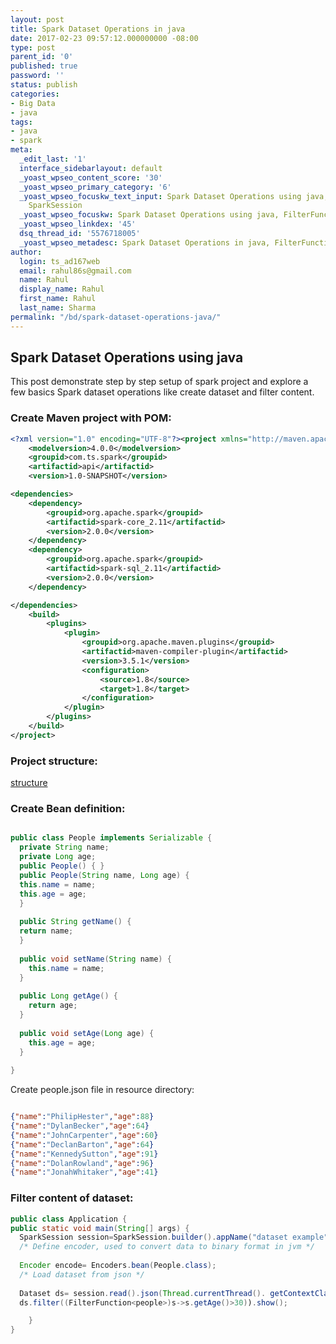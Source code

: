 ```yaml
---
layout: post
title: Spark Dataset Operations in java
date: 2017-02-23 09:57:12.000000000 -08:00
type: post
parent_id: '0'
published: true
password: ''
status: publish
categories:
- Big Data
- java
tags:
- java
- spark
meta:
  _edit_last: '1'
  interface_sidebarlayout: default
  _yoast_wpseo_content_score: '30'
  _yoast_wpseo_primary_category: '6'
  _yoast_wpseo_focuskw_text_input: Spark Dataset Operations using java, FilterFunction,
    SparkSession
  _yoast_wpseo_focuskw: Spark Dataset Operations using java, FilterFunction, SparkSession
  _yoast_wpseo_linkdex: '45'
  dsq_thread_id: '5576718005'
  _yoast_wpseo_metadesc: Spark Dataset Operations in java, FilterFunction, SparkSession
author:
  login: ts_ad167web
  email: rahul86s@gmail.com
  name: Rahul
  display_name: Rahul
  first_name: Rahul
  last_name: Sharma
permalink: "/bd/spark-dataset-operations-java/"
---
```

## Spark Dataset Operations using java

This post demonstrate step by step setup of spark project and explore a few basics Spark dataset operations like create dataset and filter content.

### Create Maven project with POM:

```xml
<?xml version="1.0" encoding="UTF-8"?><project xmlns="http://maven.apache.org/POM/4.0.0" xmlns:xsi="http://www.w3.org/2001/XMLSchema-instance" xsi:schemalocation="http://maven.apache.org/POM/4.0.0 http://maven.apache.org/xsd/maven-4.0.0.xsd">
    <modelversion>4.0.0</modelversion>
    <groupid>com.ts.spark</groupid>
    <artifactid>api</artifactid>
    <version>1.0-SNAPSHOT</version>

<dependencies>
    <dependency>
        <groupid>org.apache.spark</groupid>
        <artifactid>spark-core_2.11</artifactid>
        <version>2.0.0</version>
    </dependency>
    <dependency>
        <groupid>org.apache.spark</groupid>
        <artifactid>spark-sql_2.11</artifactid>
        <version>2.0.0</version>
    </dependency>

</dependencies>
    <build>
        <plugins>
            <plugin>
                <groupid>org.apache.maven.plugins</groupid>
                <artifactid>maven-compiler-plugin</artifactid>
                <version>3.5.1</version>
                <configuration>
                    <source>1.8</source>
                    <target>1.8</target>
                </configuration>
            </plugin>
        </plugins>
    </build>
</project>
```

### Project structure:

[structure](/assets/images/Screen-Shot-2017-02-22-at-9.25.53-PM-150x150.png)

### Create Bean definition:

```java

public class People implements Serializable { 
  private String name; 
  private Long age; 
  public People() { } 
  public People(String name, Long age) { 
  this.name = name; 
  this.age = age; 
  } 
  
  public String getName() { 
  return name; 
  } 
  
  public void setName(String name) { 
    this.name = name; 
  } 
  
  public Long getAge() { 
    return age; 
  } 
  
  public void setAge(Long age) { 
    this.age = age;
  } 
  
}
```

Create people.json file in resource directory:  

```json

{"name":"PhilipHester","age":88}  
{"name":"DylanBecker","age":64}  
{"name":"JohnCarpenter","age":60}  
{"name":"DeclanBarton","age":64}  
{"name":"KennedySutton","age":91}  
{"name":"DolanRowland","age":96}  
{"name":"JonahWhitaker","age":41}

```

### Filter content of dataset:

```java 
public class Application { 
public static void main(String[] args) { 
  SparkSession session=SparkSession.builder().appName("dataset example").getOrCreate(); 
  /* Define encoder, used to convert data to binary format in jvm */ 
  
  Encoder encode= Encoders.bean(People.class); 
  /* Load dataset from json */ 
  
  Dataset ds= session.read().json(Thread.currentThread(). getContextClassLoader().getResource("people.json"). getPath()).as(encode); 
  ds.filter((FilterFunction<people>)s->s.getAge()>30)).show();

    }
}
```
